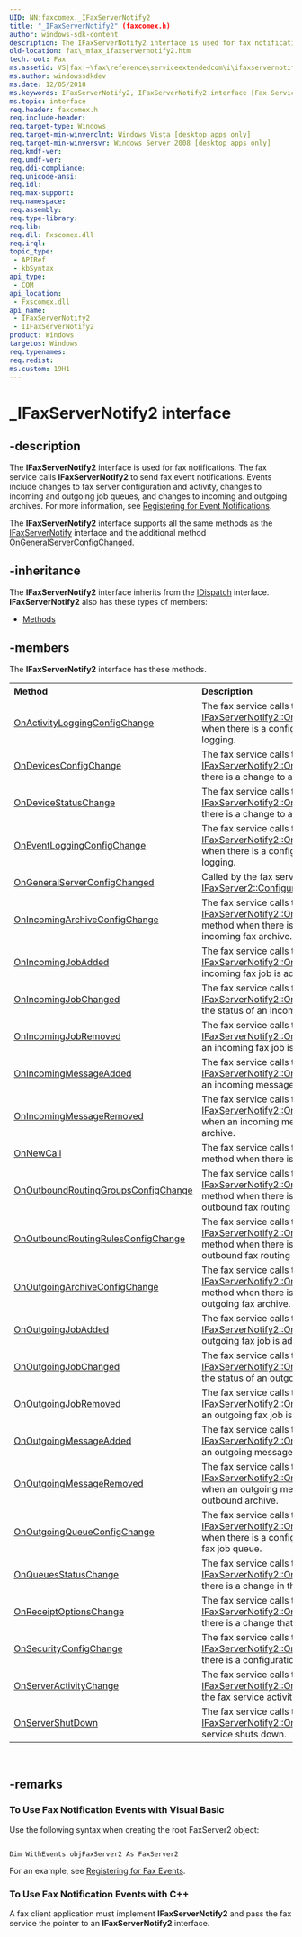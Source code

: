 ```yaml
---
UID: NN:faxcomex._IFaxServerNotify2
title: "_IFaxServerNotify2" (faxcomex.h)
author: windows-sdk-content
description: The IFaxServerNotify2 interface is used for fax notifications.
old-location: fax\_mfax_ifaxservernotify2.htm
tech.root: Fax
ms.assetid: VS|fax|~\fax\reference\serviceextendedcom\i\ifaxservernotify2\faxinto_z_ifaxservernotify2.htm
ms.author: windowssdkdev
ms.date: 12/05/2018
ms.keywords: IFaxServerNotify2, IFaxServerNotify2 interface [Fax Service], IFaxServerNotify2 interface [Fax Service],described, IIFaxServerNotify2, _mfax_ifaxservernotify2, fax._mfax_ifaxservernotify2, faxcomex/IFaxServerNotify2
ms.topic: interface
req.header: faxcomex.h
req.include-header: 
req.target-type: Windows
req.target-min-winverclnt: Windows Vista [desktop apps only]
req.target-min-winversvr: Windows Server 2008 [desktop apps only]
req.kmdf-ver: 
req.umdf-ver: 
req.ddi-compliance: 
req.unicode-ansi: 
req.idl: 
req.max-support: 
req.namespace: 
req.assembly: 
req.type-library: 
req.lib: 
req.dll: Fxscomex.dll
req.irql: 
topic_type:
 - APIRef
 - kbSyntax
api_type:
 - COM
api_location:
 - Fxscomex.dll
api_name:
 - IFaxServerNotify2
 - IIFaxServerNotify2
product: Windows
targetos: Windows
req.typenames: 
req.redist: 
ms.custom: 19H1
---
```


# _IFaxServerNotify2 interface


## -description


The <b>IFaxServerNotify2</b> interface is used for fax notifications. The fax service calls <b>IFaxServerNotify2</b> to send fax event notifications. Events include changes to fax server configuration and activity, changes to incoming and outgoing job queues, and changes to incoming and outgoing archives. For more information, see <a href="https://msdn.microsoft.com/en-us/library/ms693008(v=VS.85).aspx">Registering for Event Notifications</a>.

The <b>IFaxServerNotify2</b> interface supports all the same methods as the <a href="https://msdn.microsoft.com/e8192f70-b0aa-4055-b67b-ff95991b66f2">IFaxServerNotify</a> interface and the additional method <a href="https://msdn.microsoft.com/en-us/library/Aa358972(v=VS.85).aspx">OnGeneralServerConfigChanged</a>.


## -inheritance

The <b xmlns:loc="http://microsoft.com/wdcml/l10n">IFaxServerNotify2</b> interface inherits from the <a href="https://msdn.microsoft.com/en-us/library/ms221608(v=VS.85).aspx">IDispatch</a> interface. <b>IFaxServerNotify2</b> also has these types of members:
<ul>
<li><a href="https://docs.microsoft.com/">Methods</a></li>
</ul>

## -members

The <b>IFaxServerNotify2</b> interface has these methods.
<table class="members" id="memberListMethods">
<tr>
<th align="left" width="37%">Method</th>
<th align="left" width="63%">Description</th>
</tr>
<tr data="declared;">
<td align="left" width="37%">
<a href="https://msdn.microsoft.com/en-us/library/Aa358835(v=VS.85).aspx">OnActivityLoggingConfigChange</a>
</td>
<td align="left" width="63%">
The fax service calls the <a href="https://msdn.microsoft.com/en-us/library/Aa358835(v=VS.85).aspx">IFaxServerNotify2::OnActivityLoggingConfigChange</a> method when there is a configuration change related to activity logging.

</td>
</tr>
<tr data="declared;">
<td align="left" width="37%">
<a href="https://msdn.microsoft.com/en-us/library/Aa358836(v=VS.85).aspx">OnDevicesConfigChange</a>
</td>
<td align="left" width="63%">
The fax service calls the <a href="https://msdn.microsoft.com/en-us/library/Aa358836(v=VS.85).aspx">IFaxServerNotify2::OnDevicesConfigChange</a> method when there is a change to a fax device configuration.

</td>
</tr>
<tr data="declared;">
<td align="left" width="37%">
<a href="https://msdn.microsoft.com/en-us/library/Aa358837(v=VS.85).aspx">OnDeviceStatusChange</a>
</td>
<td align="left" width="63%">
The fax service calls the <a href="https://msdn.microsoft.com/en-us/library/Aa358837(v=VS.85).aspx">IFaxServerNotify2::OnDeviceStatusChange</a> method when there is a change to a fax device status.

</td>
</tr>
<tr data="declared;">
<td align="left" width="37%">
<a href="https://msdn.microsoft.com/en-us/library/Aa358838(v=VS.85).aspx">OnEventLoggingConfigChange</a>
</td>
<td align="left" width="63%">
The fax service calls the <a href="https://msdn.microsoft.com/en-us/library/Aa358838(v=VS.85).aspx">IFaxServerNotify2::OnEventLoggingConfigChange</a> method when there is a configuration change related to event logging.

</td>
</tr>
<tr data="declared;">
<td align="left" width="37%">
<a href="https://msdn.microsoft.com/en-us/library/Aa358972(v=VS.85).aspx">OnGeneralServerConfigChanged</a>
</td>
<td align="left" width="63%">
Called by the fax service when the <a href="https://msdn.microsoft.com/en-us/library/Aa358973(v=VS.85).aspx">IFaxServer2::Configuration</a> property changes.

</td>
</tr>
<tr data="declared;">
<td align="left" width="37%">
<a href="https://msdn.microsoft.com/en-us/library/Aa358839(v=VS.85).aspx">OnIncomingArchiveConfigChange</a>
</td>
<td align="left" width="63%">
The fax service calls the <a href="https://msdn.microsoft.com/en-us/library/Aa358839(v=VS.85).aspx">IFaxServerNotify2::OnIncomingArchiveConfigChange</a> method when there is a configuration change related to the incoming fax archive.

</td>
</tr>
<tr data="declared;">
<td align="left" width="37%">
<a href="https://msdn.microsoft.com/en-us/library/Aa358840(v=VS.85).aspx">OnIncomingJobAdded</a>
</td>
<td align="left" width="63%">
The fax service calls the <a href="https://msdn.microsoft.com/en-us/library/Aa358840(v=VS.85).aspx">IFaxServerNotify2::OnIncomingJobAdded</a> method when an incoming fax job is added to the job queue.

</td>
</tr>
<tr data="declared;">
<td align="left" width="37%">
<a href="https://msdn.microsoft.com/en-us/library/Aa358841(v=VS.85).aspx">OnIncomingJobChanged</a>
</td>
<td align="left" width="63%">
The fax service calls the <a href="https://msdn.microsoft.com/en-us/library/Aa358841(v=VS.85).aspx">IFaxServerNotify2::OnIncomingJobChanged</a> method when the status of an incoming fax job changes.

</td>
</tr>
<tr data="declared;">
<td align="left" width="37%">
<a href="https://msdn.microsoft.com/en-us/library/Aa358842(v=VS.85).aspx">OnIncomingJobRemoved</a>
</td>
<td align="left" width="63%">
The fax service calls the <a href="https://msdn.microsoft.com/en-us/library/Aa358842(v=VS.85).aspx">IFaxServerNotify2::OnIncomingJobRemoved</a> method when an incoming fax job is removed from the job queue.

</td>
</tr>
<tr data="declared;">
<td align="left" width="37%">
<a href="https://msdn.microsoft.com/en-us/library/Aa358843(v=VS.85).aspx">OnIncomingMessageAdded</a>
</td>
<td align="left" width="63%">
The fax service calls the <a href="https://msdn.microsoft.com/en-us/library/Aa358843(v=VS.85).aspx">IFaxServerNotify2::OnIncomingMessageAdded</a> method when an incoming message is added to the inbound fax archive.

</td>
</tr>
<tr data="declared;">
<td align="left" width="37%">
<a href="https://msdn.microsoft.com/en-us/library/Aa358844(v=VS.85).aspx">OnIncomingMessageRemoved</a>
</td>
<td align="left" width="63%">
The fax service calls the <a href="https://msdn.microsoft.com/en-us/library/Aa358844(v=VS.85).aspx">IFaxServerNotify2::OnIncomingMessageRemoved</a> method when an incoming message is removed from the inbound fax archive.

</td>
</tr>
<tr data="declared;">
<td align="left" width="37%">
<a href="https://msdn.microsoft.com/en-us/library/Aa358845(v=VS.85).aspx">OnNewCall</a>
</td>
<td align="left" width="63%">
The fax service calls the <a href="https://msdn.microsoft.com/en-us/library/Aa358845(v=VS.85).aspx">IFaxServerNotify2::OnNewCall</a> method when there is a new incoming fax call.

</td>
</tr>
<tr data="declared;">
<td align="left" width="37%">
<a href="https://msdn.microsoft.com/en-us/library/Aa358846(v=VS.85).aspx">OnOutboundRoutingGroupsConfigChange</a>
</td>
<td align="left" width="63%">
The fax service calls the <a href="https://msdn.microsoft.com/en-us/library/Aa358846(v=VS.85).aspx">IFaxServerNotify2::OnOutboundRoutingGroupsConfigChange</a> method when there is a configuration change related to outbound fax routing groups.

</td>
</tr>
<tr data="declared;">
<td align="left" width="37%">
<a href="https://msdn.microsoft.com/en-us/library/Aa358847(v=VS.85).aspx">OnOutboundRoutingRulesConfigChange</a>
</td>
<td align="left" width="63%">
The fax service calls the <a href="https://msdn.microsoft.com/en-us/library/Aa358847(v=VS.85).aspx">IFaxServerNotify2::OnOutboundRoutingRulesConfigChange</a> method when there is a configuration change related to outbound fax routing rules.

</td>
</tr>
<tr data="declared;">
<td align="left" width="37%">
<a href="https://msdn.microsoft.com/en-us/library/Aa358848(v=VS.85).aspx">OnOutgoingArchiveConfigChange</a>
</td>
<td align="left" width="63%">
The fax service calls the <a href="https://msdn.microsoft.com/en-us/library/Aa358848(v=VS.85).aspx">IFaxServerNotify2::OnOutgoingArchiveConfigChange</a> method when there is a configuration change related to the outgoing fax archive.

</td>
</tr>
<tr data="declared;">
<td align="left" width="37%">
<a href="https://msdn.microsoft.com/en-us/library/Aa358849(v=VS.85).aspx">OnOutgoingJobAdded</a>
</td>
<td align="left" width="63%">
The fax service calls the <a href="https://msdn.microsoft.com/en-us/library/Aa358849(v=VS.85).aspx">IFaxServerNotify2::OnOutgoingJobAdded</a> method when an outgoing fax job is added to the job queue.

</td>
</tr>
<tr data="declared;">
<td align="left" width="37%">
<a href="https://msdn.microsoft.com/en-us/library/Aa358850(v=VS.85).aspx">OnOutgoingJobChanged</a>
</td>
<td align="left" width="63%">
The fax service calls the <a href="https://msdn.microsoft.com/en-us/library/Aa358850(v=VS.85).aspx">IFaxServerNotify2::OnOutgoingJobChanged</a> method when the status of an outgoing fax job changes.

</td>
</tr>
<tr data="declared;">
<td align="left" width="37%">
<a href="https://msdn.microsoft.com/en-us/library/Aa358851(v=VS.85).aspx">OnOutgoingJobRemoved</a>
</td>
<td align="left" width="63%">
The fax service calls the <a href="https://msdn.microsoft.com/en-us/library/Aa358851(v=VS.85).aspx">IFaxServerNotify2::OnOutgoingJobRemoved</a> method when an outgoing fax job is removed from the job queue.

</td>
</tr>
<tr data="declared;">
<td align="left" width="37%">
<a href="https://msdn.microsoft.com/en-us/library/Aa358852(v=VS.85).aspx">OnOutgoingMessageAdded</a>
</td>
<td align="left" width="63%">
The fax service calls the <a href="https://msdn.microsoft.com/en-us/library/Aa358852(v=VS.85).aspx">IFaxServerNotify2::OnOutgoingMessageAdded</a> method when an outgoing message is added to the outbound fax archive.

</td>
</tr>
<tr data="declared;">
<td align="left" width="37%">
<a href="https://msdn.microsoft.com/en-us/library/Aa358853(v=VS.85).aspx">OnOutgoingMessageRemoved</a>
</td>
<td align="left" width="63%">
The fax service calls the <a href="https://msdn.microsoft.com/en-us/library/Aa358853(v=VS.85).aspx">IFaxServerNotify2::OnOutgoingMessageRemoved</a> method when an outgoing message is removed from the fax outbound archive.

</td>
</tr>
<tr data="declared;">
<td align="left" width="37%">
<a href="https://msdn.microsoft.com/en-us/library/Aa358854(v=VS.85).aspx">OnOutgoingQueueConfigChange</a>
</td>
<td align="left" width="63%">
The fax service calls the <a href="https://msdn.microsoft.com/en-us/library/Aa358854(v=VS.85).aspx">IFaxServerNotify2::OnOutgoingQueueConfigChange</a> method when there is a configuration change related to the outgoing fax job queue.

</td>
</tr>
<tr data="declared;">
<td align="left" width="37%">
<a href="https://msdn.microsoft.com/en-us/library/Aa358855(v=VS.85).aspx">OnQueuesStatusChange</a>
</td>
<td align="left" width="63%">
The fax service calls the <a href="https://msdn.microsoft.com/en-us/library/Aa358855(v=VS.85).aspx">IFaxServerNotify2::OnQueuesStatusChange</a> method when there is a change in the fax job queue status.



</td>
</tr>
<tr data="declared;">
<td align="left" width="37%">
<a href="https://msdn.microsoft.com/en-us/library/Aa358856(v=VS.85).aspx">OnReceiptOptionsChange</a>
</td>
<td align="left" width="63%">
The fax service calls the <a href="https://msdn.microsoft.com/en-us/library/Aa358856(v=VS.85).aspx">IFaxServerNotify2::OnReceiptOptionsChange</a> method when there is a change that relates to receipt configuration.

</td>
</tr>
<tr data="declared;">
<td align="left" width="37%">
<a href="https://msdn.microsoft.com/en-us/library/Aa358857(v=VS.85).aspx">OnSecurityConfigChange</a>
</td>
<td align="left" width="63%">
The fax service calls the <a href="https://msdn.microsoft.com/en-us/library/Aa358857(v=VS.85).aspx">IFaxServerNotify2::OnSecurityConfigChange</a> method when there is a configuration change related to security.

</td>
</tr>
<tr data="declared;">
<td align="left" width="37%">
<a href="https://msdn.microsoft.com/en-us/library/Aa358858(v=VS.85).aspx">OnServerActivityChange</a>
</td>
<td align="left" width="63%">
The fax service calls the <a href="https://msdn.microsoft.com/en-us/library/Aa358858(v=VS.85).aspx">IFaxServerNotify2::OnServerActivityChange</a> method when the fax service activity and status changes.

</td>
</tr>
<tr data="declared;">
<td align="left" width="37%">
<a href="https://msdn.microsoft.com/en-us/library/Aa358859(v=VS.85).aspx">OnServerShutDown</a>
</td>
<td align="left" width="63%">
The fax service calls the <a href="https://msdn.microsoft.com/en-us/library/Aa358859(v=VS.85).aspx">IFaxServerNotify2::OnServerShutDown</a> method when the fax service shuts down.

</td>
</tr>
</table> 


## -remarks



<h3><a id="To_Use_Fax_Notification_Events_with_Visual_Basic"></a><a id="to_use_fax_notification_events_with_visual_basic"></a><a id="TO_USE_FAX_NOTIFICATION_EVENTS_WITH_VISUAL_BASIC"></a>To Use Fax Notification Events with Visual Basic</h3>
Use the following syntax when creating the root FaxServer2 object:



```

Dim WithEvents objFaxServer2 As FaxServer2

```




For an example, see <a href="https://msdn.microsoft.com/en-us/library/ms693013(v=VS.85).aspx">Registering for Fax Events</a>.
            

<h3><a id="To_Use_Fax_Notification_Events_with_C__"></a><a id="to_use_fax_notification_events_with_c__"></a><a id="TO_USE_FAX_NOTIFICATION_EVENTS_WITH_C__"></a>To Use Fax Notification Events with C++</h3>
A fax client application must implement <b>IFaxServerNotify2</b> and pass the fax service the pointer to an <b>IFaxServerNotify2</b> interface.
            




